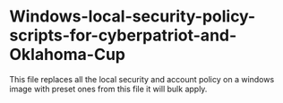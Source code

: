 # Windows-local-security-policy-scripts-for-cyberpatriot-and-Oklahoma-Cup
This file replaces all the local security and account policy on a windows image with preset ones from this file it will bulk apply.
